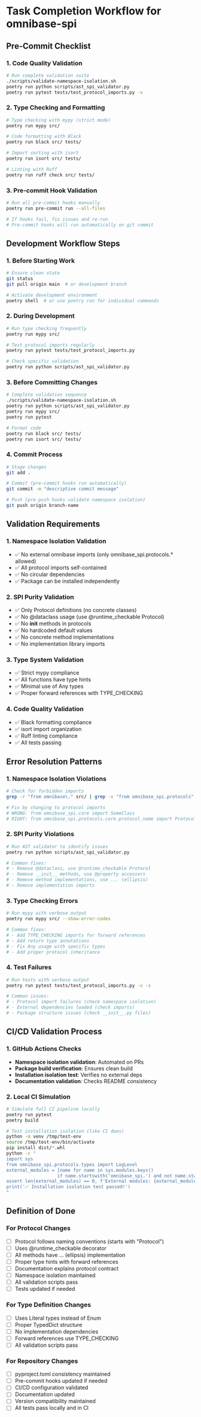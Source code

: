 # Task Completion Workflow for omnibase-spi

## Pre-Commit Checklist

### 1. Code Quality Validation
```bash
# Run complete validation suite
./scripts/validate-namespace-isolation.sh
poetry run python scripts/ast_spi_validator.py
poetry run pytest tests/test_protocol_imports.py -v
```

### 2. Type Checking and Formatting
```bash
# Type checking with mypy (strict mode)
poetry run mypy src/

# Code formatting with Black
poetry run black src/ tests/

# Import sorting with isort
poetry run isort src/ tests/

# Linting with Ruff
poetry run ruff check src/ tests/
```

### 3. Pre-commit Hook Validation
```bash
# Run all pre-commit hooks manually
poetry run pre-commit run --all-files

# If hooks fail, fix issues and re-run
# Pre-commit hooks will run automatically on git commit
```

## Development Workflow Steps

### 1. Before Starting Work
```bash
# Ensure clean state
git status
git pull origin main  # or development branch

# Activate development environment
poetry shell  # or use poetry run for individual commands
```

### 2. During Development
```bash
# Run type checking frequently
poetry run mypy src/

# Test protocol imports regularly
poetry run pytest tests/test_protocol_imports.py

# Check specific validation
poetry run python scripts/ast_spi_validator.py
```

### 3. Before Committing Changes
```bash
# Complete validation sequence
./scripts/validate-namespace-isolation.sh
poetry run python scripts/ast_spi_validator.py
poetry run mypy src/
poetry run pytest

# Format code
poetry run black src/ tests/
poetry run isort src/ tests/
```

### 4. Commit Process
```bash
# Stage changes
git add .

# Commit (pre-commit hooks run automatically)
git commit -m "descriptive commit message"

# Push (pre-push hooks validate namespace isolation)
git push origin branch-name
```

## Validation Requirements

### 1. Namespace Isolation Validation
- ✅ No external omnibase imports (only omnibase_spi.protocols.* allowed)
- ✅ All protocol imports self-contained
- ✅ No circular dependencies
- ✅ Package can be installed independently

### 2. SPI Purity Validation
- ✅ Only Protocol definitions (no concrete classes)
- ✅ No @dataclass usage (use @runtime_checkable Protocol)
- ✅ No __init__ methods in protocols
- ✅ No hardcoded default values
- ✅ No concrete method implementations
- ✅ No implementation library imports

### 3. Type System Validation
- ✅ Strict mypy compliance
- ✅ All functions have type hints
- ✅ Minimal use of Any types
- ✅ Proper forward references with TYPE_CHECKING

### 4. Code Quality Validation
- ✅ Black formatting compliance
- ✅ isort import organization
- ✅ Ruff linting compliance
- ✅ All tests passing

## Error Resolution Patterns

### 1. Namespace Isolation Violations
```bash
# Check for forbidden imports
grep -r "from omnibase\." src/ | grep -v "from omnibase_spi.protocols"

# Fix by changing to protocol imports
# WRONG: from omnibase_spi.core import SomeClass
# RIGHT: from omnibase_spi.protocols.core.protocol_name import ProtocolName
```

### 2. SPI Purity Violations
```bash
# Run AST validator to identify issues
poetry run python scripts/ast_spi_validator.py

# Common fixes:
# - Remove @dataclass, use @runtime_checkable Protocol
# - Remove __init__ methods, use @property accessors
# - Remove method implementations, use ... (ellipsis)
# - Remove implementation imports
```

### 3. Type Checking Errors
```bash
# Run mypy with verbose output
poetry run mypy src/ --show-error-codes

# Common fixes:
# - Add TYPE_CHECKING imports for forward references
# - Add return type annotations
# - Fix Any usage with specific types
# - Add proper protocol inheritance
```

### 4. Test Failures
```bash
# Run tests with verbose output
poetry run pytest tests/test_protocol_imports.py -v -s

# Common issues:
# - Protocol import failures (check namespace isolation)
# - External dependencies loaded (check imports)
# - Package structure issues (check __init__.py files)
```

## CI/CD Validation Process

### 1. GitHub Actions Checks
- **Namespace isolation validation**: Automated on PRs
- **Package build verification**: Ensures clean build
- **Installation isolation test**: Verifies no external deps
- **Documentation validation**: Checks README consistency

### 2. Local CI Simulation
```bash
# Simulate full CI pipeline locally
poetry run pytest
poetry build

# Test installation isolation (like CI does)
python -m venv /tmp/test-env
source /tmp/test-env/bin/activate
pip install dist/*.whl
python -c "
import sys
from omnibase_spi.protocols.types import LogLevel
external_modules = [name for name in sys.modules.keys()
                   if name.startswith('omnibase_spi.') and not name.startswith('omnibase_spi.protocols')]
assert len(external_modules) == 0, f'External modules: {external_modules}'
print('✅ Installation isolation test passed!')
"
```

## Definition of Done

### For Protocol Changes
- [ ] Protocol follows naming conventions (starts with "Protocol")
- [ ] Uses @runtime_checkable decorator
- [ ] All methods have ... (ellipsis) implementation
- [ ] Proper type hints with forward references
- [ ] Documentation explains protocol contract
- [ ] Namespace isolation maintained
- [ ] All validation scripts pass
- [ ] Tests updated if needed

### For Type Definition Changes  
- [ ] Uses Literal types instead of Enum
- [ ] Proper TypedDict structure
- [ ] No implementation dependencies
- [ ] Forward references use TYPE_CHECKING
- [ ] All validation scripts pass

### For Repository Changes
- [ ] pyproject.toml consistency maintained
- [ ] Pre-commit hooks updated if needed  
- [ ] CI/CD configuration validated
- [ ] Documentation updated
- [ ] Version compatibility maintained
- [ ] All tests pass locally and in CI
